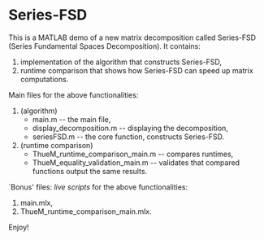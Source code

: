 # Series-FSD

This is a MATLAB demo of a new matrix decomposition called Series-FSD (Series Fundamental Spaces Decomposition).
It contains:
1. implementation of the algorithm that constructs Series-FSD,
2. runtime comparison that shows how Series-FSD can speed up matrix computations.


Main files for the above functionalities:
1. (algorithm)
    - main.m -- the main file,
    - display_decomposition.m -- displaying the decomposition,
    - seriesFSD.m -- the core function, constructs Series-FSD.
2. (runtime comparison)
    - ThueM_runtime_comparison_main.m -- compares runtimes,
    - ThueM_equality_validation_main.m -- validates that compared functions output the same results.

`Bonus' files: *live scripts* for the above functionalities:
1. main.mlx,
1. ThueM_runtime_comparison_main.mlx.

Enjoy!
